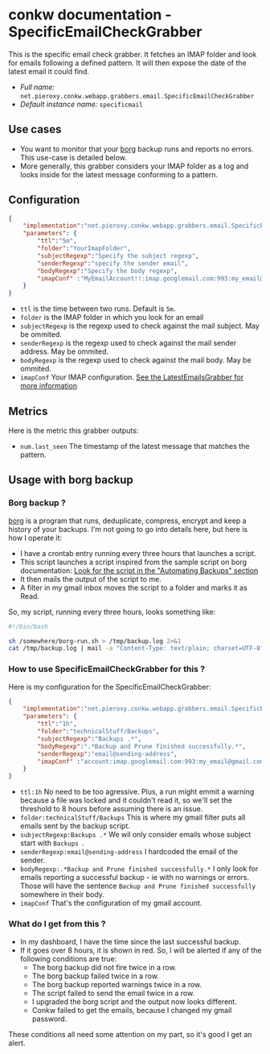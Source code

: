 # conkw documentation - SpecificEmailCheckGrabber

This is the specific email check grabber. It fetches an IMAP folder and look for emails following a defined pattern. It will then expose the date of the latest email it could find.

* *Full name:* `net.pieroxy.conkw.webapp.grabbers.email.SpecificEmailCheckGrabber`
* *Default instance name:* `specificmail`

## Use cases

* You want to monitor that your [borg](https://borgbackup.readthedocs.io/en/stable/) backup runs and reports no errors. This use-case is detailed below.
* More generally, this grabber considers your IMAP folder as a log and looks inside for the latest message conforming to a pattern.

## Configuration

```json
{
    "implementation":"net.pieroxy.conkw.webapp.grabbers.email.SpecificEmailCheckGrabber",
    "parameters": {
        "ttl":"5m",
        "folder":"YourImapFolder",
        "subjectRegexp":"Specify the subject regexp",
        "senderRegexp":"specify the sender email",
        "bodyRegexp":"Specify the body regexp",
        "imapConf" :"MyEmailAccount!!:imap.googlemail.com:993:my_email@gmail.com:mypassword"
    }
}
```

* `ttl` is the time between two runs. Default is `5m`.
* `folder` is the IMAP folder in which you look for an email
* `subjectRegexp` is the regexp used to check against the mail subject. May be ommited.
* `senderRegexp` is the regexp used to check against the mail sender address. May be ommited.
* `bodyRegexp` is the regexp used to check against the mail body. May be ommited.
* `imapConf` Your IMAP configuration. [See the LatestEmailsGrabber for more information](GRABBER_LATEST_EMAILS.md)

## Metrics

Here is the metric this grabber outputs:

* `num.last_seen` The timestamp of the latest message that matches the pattern.

## Usage with borg backup

### Borg backup ?

[borg](https://borgbackup.readthedocs.io/en/stable/) is a program that runs, deduplicate, compress, encrypt and keep a history of your backups. I'm not going to go into details here, but here is how I operate it:

* I have a crontab entry running every three hours that launches a script.
* This script launches a script inspired from the sample script on borg documentation: [Look for the script in the "Automating Backups" section](https://borgbackup.readthedocs.io/en/stable/quickstart.html#automating-backups)
* It then mails the output of the script to me.
* A filter in my gmail inbox moves the script to a folder and marks it as Read.

So, my script, running every three hours, looks something like:
```sh
#!/bin/bash

sh /somewhere/borg-run.sh > /tmp/backup.log 2>&1
cat /tmp/backup.log | mail -a "Content-Type: text/plain; charset=UTF-8" -s "Backups `date`" my_email@gmail.com
```

### How to use SpecificEmailCheckGrabber for this ?

Here is my configuration for the SpecificEmailCheckGrabber:

```json
{
    "implementation":"net.pieroxy.conkw.webapp.grabbers.email.SpecificEmailCheckGrabber",
    "parameters": {
        "ttl":"1h",
        "folder":"technicalStuff/Backups",
        "subjectRegexp":"Backups .*",
        "bodyRegexp":".*Backup and Prune finished successfully.*",
        "senderRegexp":"email@sending-address",
        "imapConf" :"account:imap.googlemail.com:993:my_email@gmail.com:my_app_password"
    }
}
```

* `ttl:1h` No need to be too agressive. Plus, a run might emmit a warning because a file was locked and it couldn't read it, so we'll set the threshold to 8 hours before assuming there is an issue.
* `folder:technicalStuff/Backups` This is where my gmail filter puts all emails sent by the backup script.
* `subjectRegexp:Backups .*` We wil only consider emails whose subject start with `Backups `.
* `senderRegexp:email@sending-address` I hardcoded the email of the sender.
* `bodyRegexp:.*Backup and Prune finished successfully.*` I only look for emails reporting a successful backup - ie with no warnings or errors. Those will have the sentence `Backup and Prune finished successfully` somewhere in their body.
* `imapConf` That's the configuration of my gmail account.

### What do I get from this ?

* In my dashboard, I have the time since the last successful backup.
* If it goes over 8 hours, it is shown in red. So, I will be alerted if any of the following conditions are true:
    * The borg backup did not fire twice in a row.
    * The borg backup failed twice in a row.
    * The borg backup reported warnings twice in a row.
    * The script failed to send the email twice in a row.
    * I upgraded the borg script and the output now looks different.
    * Conkw failed to get the emails, because I changed my gmail password.

These conditions all need some attention on my part, so it's good I get an alert.
